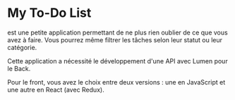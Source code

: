# My To-Do List

est une petite application permettant de ne plus rien oublier de ce que vous avez à faire. Vous pourrez même filtrer les tâches selon leur statut ou leur catégorie.

Cette application a nécessité le développement d'une API avec Lumen pour le Back.

Pour le front, vous avez le choix entre deux versions : une en JavaScript et une autre en React (avec Redux).
